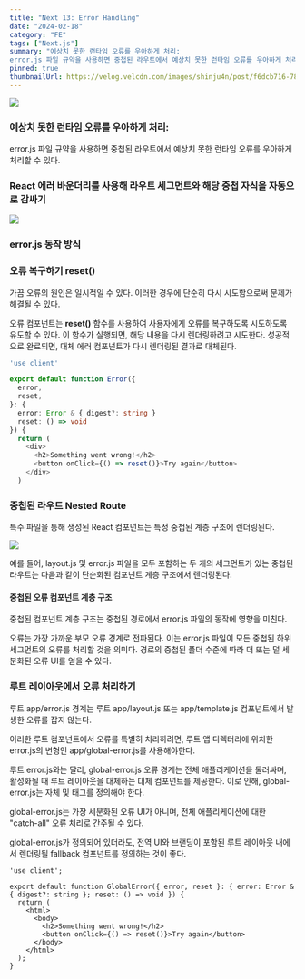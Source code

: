 ```yaml
---
title: "Next 13: Error Handling"
date: "2024-02-18"
category: "FE"
tags: ["Next.js"]
summary: "예상치 못한 런타임 오류를 우아하게 처리:
error.js 파일 규약을 사용하면 중첩된 라우트에서 예상치 못한 런타임 오류를 우아하게 처리할 수 있다."
pinned: true
thumbnailUrl: https://velog.velcdn.com/images/shinju4n/post/f6dcb716-785e-43c9-8479-fef9758968d4/image.png
---
```


![](https://velog.velcdn.com/images/shinju4n/post/f6dcb716-785e-43c9-8479-fef9758968d4/image.png)

### 예상치 못한 런타임 오류를 우아하게 처리:

error.js 파일 규약을 사용하면 중첩된 라우트에서 예상치 못한 런타임 오류를 우아하게 처리할 수 있다.

### React 에러 바운더리를 사용해 라우트 세그먼트와 해당 중첩 자식을 자동으로 감싸기

![](https://velog.velcdn.com/images/shinju4n/post/e61a04b3-8916-4be6-b334-319c16d68b2b/image.png)

### error.js 동작 방식

### 오류 복구하기 reset()

가끔 오류의 원인은 일시적일 수 있다. 이러한 경우에 단순히 다시 시도함으로써 문제가 해결될 수 있다.

오류 컴포넌트는 **reset()** 함수를 사용하여 사용자에게 오류를 복구하도록 시도하도록 유도할 수 있다. 이 함수가 실행되면, 해당 내용을 다시 렌더링하려고 시도한다.
성공적으로 완료되면, 대체 에러 컴포넌트가 다시 렌더링된 결과로 대체된다.

```ts
'use client'

export default function Error({
  error,
  reset,
}: {
  error: Error & { digest?: string }
  reset: () => void
}) {
  return (
    <div>
      <h2>Something went wrong!</h2>
      <button onClick={() => reset()}>Try again</button>
    </div>
  )
```

### 중첩된 라우트 Nested Route

특수 파일을 통해 생성된 React 컴포넌트는 특정 중첩된 계층 구조에 렌더링된다.

![](https://velog.velcdn.com/images/shinju4n/post/f6a0b775-7fe1-4d2c-b409-b0fd8995ed37/image.png)

예를 들어, layout.js 및 error.js 파일을 모두 포함하는 두 개의 세그먼트가 있는 중첩된 라우트는 다음과 같이 단순화된 컴포넌트 계층 구조에서 렌더링된다.

#### 중첩된 오류 컴포넌트 계층 구조

중첩된 컴포넌트 계층 구조는 중첩된 경로에서 error.js 파일의 동작에 영향을 미친다.

오류는 가장 가까운 부모 오류 경계로 전파된다. 이는 error.js 파일이 모든 중첩된 하위 세그먼트의 오류를 처리할 것을 의미다. 경로의 중첩된 폴더 수준에 따라 더 또는 덜 세분화된 오류 UI를 얻을 수 있다.

### 루트 레이아웃에서 오류 처리하기

루트 app/error.js 경계는 루트 app/layout.js 또는 app/template.js 컴포넌트에서 발생한 오류를 잡지 않는다.

이러한 루트 컴포넌트에서 오류를 특별히 처리하려면, 루트 앱 디렉터리에 위치한 error.js의 변형인 app/global-error.js를 사용해야한다.

루트 error.js와는 달리, global-error.js 오류 경계는 전체 애플리케이션을 둘러싸며, 활성화될 때 루트 레이아웃을 대체하는 대체 컴포넌트를 제공한다. 이로 인해, global-error.js는 자체 <html> 및 <body> 태그를 정의해야 한다.

global-error.js는 가장 세분화된 오류 UI가 아니며, 전체 애플리케이션에 대한 "catch-all" 오류 처리로 간주될 수 있다.

global-error.js가 정의되어 있더라도, 전역 UI와 브랜딩이 포함된 루트 레이아웃 내에서 렌더링될 fallback 컴포넌트를 정의하는 것이 좋다.

```tsx
'use client';

export default function GlobalError({ error, reset }: { error: Error & { digest?: string }; reset: () => void }) {
  return (
    <html>
      <body>
        <h2>Something went wrong!</h2>
        <button onClick={() => reset()}>Try again</button>
      </body>
    </html>
  );
}
```
